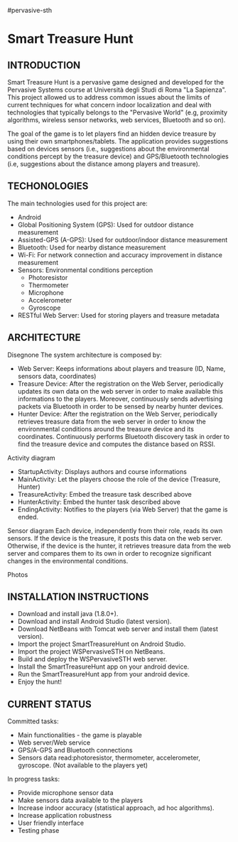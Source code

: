 #pervasive-sth

Smart Treasure Hunt
===================

INTRODUCTION
------------

Smart Treasure Hunt is a pervasive game designed and developed for the Pervasive Systems course at Università degli Studi di Roma "La Sapienza".
This project allowed us to address common issues about the limits of current techniques for what concern indoor localization and deal 
with technologies that typically belongs to the "Pervasive World" (e.g, proximity algorithms, wireless sensor networks, web services, Bluetooth and so on).

The goal of the game is to let players find an hidden device treasure by using their own smartphones/tablets. The application provides suggestions
based on devices sensors (i.e., suggestions about the environmental conditions percept by the treasure device) and GPS/Bluetooth technologies 
(i.e, suggestions about the distance among players and treasure).


TECHONOLOGIES
-------------

The main technologies used for this project are:

* Android
* Global Positioning System (GPS): Used for outdoor distance measurement
* Assisted-GPS (A-GPS): Used for outdoor/indoor distance measurement 
* Bluetooth: Used for nearby distance measurement
* Wi-Fi: For network connection and accuracy improvement in distance measurement
* Sensors: Environmental conditions perception
	* Photoresistor
	* Thermometer
	* Microphone
	* Accelerometer
	* Gyroscope
* RESTful Web Server: Used for storing players and treasure metadata


ARCHITECTURE
------------

Disegnone
The system architecture is composed by:
* Web Server: Keeps informations about players and treasure (ID, Name, sensors data, coordinates)
* Treasure Device: After the registration on the Web Server, periodically updates its own data on the web server in order to make available this informations 
			 to the players.
			 Moreover, continuously sends advertising packets via Bluetooth in order to be sensed by nearby hunter devices.
* Hunter Device:	After the registration on the Web Server, periodically retrieves treasure data from the web server in order to know the environmental 
			conditions around the treasure device and its coordinates. 
			Continuously performs Bluetooth discovery task in order to find the treasure device and computes the distance based on RSSI.  

Activity diagram
* StartupActivity: Displays authors and course informations
* MainActivity:	Let the players choose the role of the device (Treasure, Hunter)
* TreasureActivity: Embed the treasure task described above
* HunterActivity:	Embed the hunter task described above
* EndingActivity: Notifies to the players (via Web Server) that the game is ended.

Sensor diagram
	Each device, independently from their role, reads its own sensors.
	If the device is the treasure, it posts this data on the web server.
	Otherwise, if the device is the hunter, it retrieves treasure data from the web server and compares them to its 
	own in order to recognize significant changes in the environmental conditions.

Photos

INSTALLATION INSTRUCTIONS
-------------------------

* Download and install java (1.8.0+).
* Download and install Android Studio (latest version).
* Download NetBeans with Tomcat web server and install them (latest version).
* Import the project SmartTreasureHunt on Android Studio.
* Import the project WSPervasiveSTH on NetBeans.
* Build and deploy the WSPervasiveSTH web server.
* Install the SmartTreasureHunt app on your android device.
* Run the SmartTreasureHunt app from your android device.
* Enjoy the hunt!

CURRENT STATUS
--------------
Committed tasks:
* Main functionalities - the game is playable
* Web server/Web service
* GPS/A-GPS and Bluetooth connections
* Sensors data read:photoresistor, thermometer, accelerometer, gyroscope. (Not available to the players yet)

In progress tasks:
* Provide microphone sensor data
* Make sensors data available to the players
* Increase indoor accuracy (statistical approach, ad hoc algorithms).
* Increase application robustness
* User friendly interface
* Testing phase	



   
